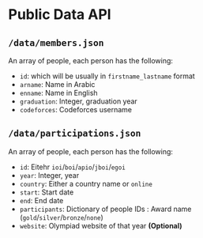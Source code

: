 # Public Data API
## `/data/members.json`
An array of people, each person has the following:
- `id`: which will be usually in `firstname_lastname` format
- `arname`: Name in Arabic
- `enname`: Name in English
- `graduation`: Integer, graduation year
- `codeforces`: Codeforces username

## `/data/participations.json`
An array of people, each person has the following:
- `id`: Eitehr `ioi`/`boi`/`apio`/`jboi`/`egoi`
- `year`: Integer, year
- `country`: Either a country name or `online`
- `start`: Start date
- `end`: End date
- `participants`: Dictionary of people IDs : Award name (`gold`/`silver`/`bronze`/`none`)
- `website`: Olympiad website of that year **(Optional)**